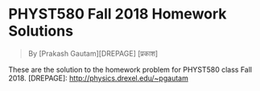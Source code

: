 PHYST580 Fall 2018 Homework Solutions
=====================================
> By [Prakash Gautam][DREPAGE] [प्रकाश]


These are the solution to the homework problem for PHYST580 class Fall 2018.
[DREPAGE]: http://physics.drexel.edu/~pgautam



